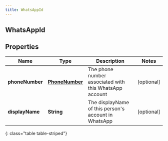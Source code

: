 ```yaml
---
title: WhatsAppId
---
```

## WhatsAppId


## Properties

| Name | Type | Description | Notes |
| ------------ | ------------- | ------------- | ------------- |
| **phoneNumber** | <!----><!---->[**PhoneNumber**](PhoneNumber.html)<!----> | The phone number associated with this WhatsApp account |  [optional] |
| **displayName** | <!----><!---->**String**<!----> | The displayName of this person&#39;s account in WhatsApp |  [optional] |
{: class="table table-striped"}



